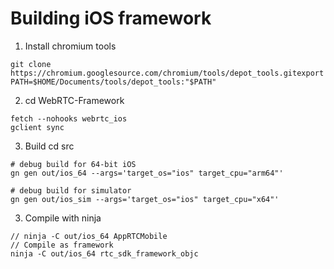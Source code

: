 # Building iOS framework
1. Install chromium tools
```
git clone https://chromium.googlesource.com/chromium/tools/depot_tools.gitexport PATH=$HOME/Documents/tools/depot_tools:"$PATH"
```
2. cd WebRTC-Framework
```
fetch --nohooks webrtc_ios
gclient sync
```

3. Build cd src
```
# debug build for 64-bit iOS
gn gen out/ios_64 --args='target_os="ios" target_cpu="arm64"'

# debug build for simulator
gn gen out/ios_sim --args='target_os="ios" target_cpu="x64"'
```

3. Compile with ninja
```
// ninja -C out/ios_64 AppRTCMobile
// Compile as framework
ninja -C out/ios_64 rtc_sdk_framework_objc
```
